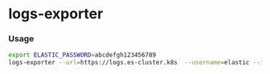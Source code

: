 # logs-exporter

### Usage

```bash
export ELASTIC_PASSWORD=abcdefgh123456789
logs-exporter --url=https://logs.es-cluster.k8s  --username=elastic --indexPrefix=filebeat-7.10.2- --clusters=cluster1-infra --clusters cluster2-infra
```